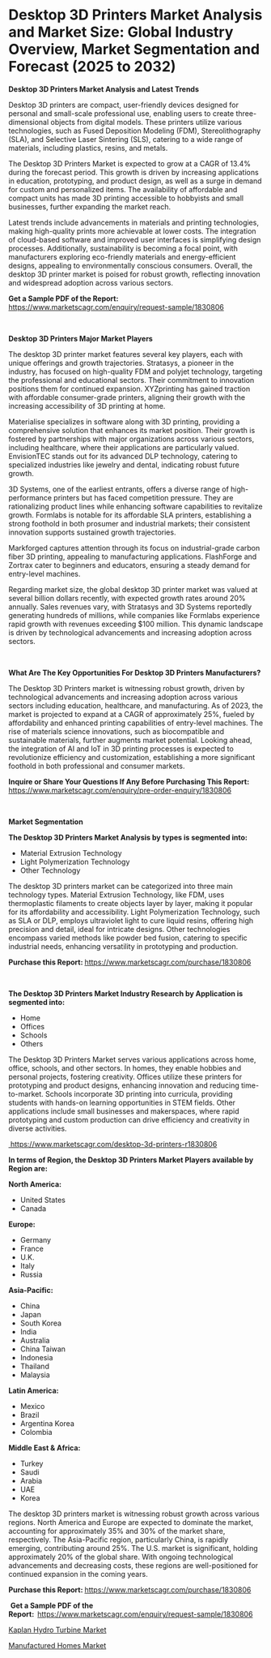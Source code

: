 <p><h1>Desktop 3D Printers Market Analysis and Market Size: Global Industry Overview, Market Segmentation and Forecast (2025 to 2032)</h1></p><p><strong>Desktop 3D Printers Market Analysis and Latest Trends</strong></p>
<p><p>Desktop 3D printers are compact, user-friendly devices designed for personal and small-scale professional use, enabling users to create three-dimensional objects from digital models. These printers utilize various technologies, such as Fused Deposition Modeling (FDM), Stereolithography (SLA), and Selective Laser Sintering (SLS), catering to a wide range of materials, including plastics, resins, and metals.</p><p>The Desktop 3D Printers Market is expected to grow at a CAGR of 13.4% during the forecast period. This growth is driven by increasing applications in education, prototyping, and product design, as well as a surge in demand for custom and personalized items. The availability of affordable and compact units has made 3D printing accessible to hobbyists and small businesses, further expanding the market reach.</p><p>Latest trends include advancements in materials and printing technologies, making high-quality prints more achievable at lower costs. The integration of cloud-based software and improved user interfaces is simplifying design processes. Additionally, sustainability is becoming a focal point, with manufacturers exploring eco-friendly materials and energy-efficient designs, appealing to environmentally conscious consumers. Overall, the desktop 3D printer market is poised for robust growth, reflecting innovation and widespread adoption across various sectors.</p></p>
<p><strong>Get a Sample PDF of the Report:&nbsp;</strong> <a href="https://www.marketscagr.com/enquiry/request-sample/1830806?utm_campaign=2010&utm_medium=2&utm_source=Github&utm_content=ia&utm_term=05032025&utm_id=desktop-3d-printers">https://www.marketscagr.com/enquiry/request-sample/1830806</a></p>
<p>&nbsp;</p>
<p><strong>Desktop 3D Printers Major Market Players</strong></p>
<p><p>The desktop 3D printer market features several key players, each with unique offerings and growth trajectories. Stratasys, a pioneer in the industry, has focused on high-quality FDM and polyjet technology, targeting the professional and educational sectors. Their commitment to innovation positions them for continued expansion. XYZprinting has gained traction with affordable consumer-grade printers, aligning their growth with the increasing accessibility of 3D printing at home.</p><p>Materialise specializes in software along with 3D printing, providing a comprehensive solution that enhances its market position. Their growth is fostered by partnerships with major organizations across various sectors, including healthcare, where their applications are particularly valued. EnvisionTEC stands out for its advanced DLP technology, catering to specialized industries like jewelry and dental, indicating robust future growth.</p><p>3D Systems, one of the earliest entrants, offers a diverse range of high-performance printers but has faced competition pressure. They are rationalizing product lines while enhancing software capabilities to revitalize growth. Formlabs is notable for its affordable SLA printers, establishing a strong foothold in both prosumer and industrial markets; their consistent innovation supports sustained growth trajectories.</p><p>Markforged captures attention through its focus on industrial-grade carbon fiber 3D printing, appealing to manufacturing applications. FlashForge and Zortrax cater to beginners and educators, ensuring a steady demand for entry-level machines.</p><p>Regarding market size, the global desktop 3D printer market was valued at several billion dollars recently, with expected growth rates around 20% annually. Sales revenues vary, with Stratasys and 3D Systems reportedly generating hundreds of millions, while companies like Formlabs experience rapid growth with revenues exceeding $100 million. This dynamic landscape is driven by technological advancements and increasing adoption across sectors.</p></p>
<p>&nbsp;</p>
<p><strong>What Are The Key Opportunities For Desktop 3D Printers Manufacturers?</strong></p>
<p><p>The Desktop 3D Printers market is witnessing robust growth, driven by technological advancements and increasing adoption across various sectors including education, healthcare, and manufacturing. As of 2023, the market is projected to expand at a CAGR of approximately 25%, fueled by affordability and enhanced printing capabilities of entry-level machines. The rise of materials science innovations, such as biocompatible and sustainable materials, further augments market potential. Looking ahead, the integration of AI and IoT in 3D printing processes is expected to revolutionize efficiency and customization, establishing a more significant foothold in both professional and consumer markets.</p></p>
<p><strong>Inquire or Share Your Questions If Any Before Purchasing This Report:</strong> <a href="https://www.marketscagr.com/enquiry/pre-order-enquiry/1830806?utm_campaign=2010&utm_medium=2&utm_source=Github&utm_content=ia&utm_term=05032025&utm_id=desktop-3d-printers">https://www.marketscagr.com/enquiry/pre-order-enquiry/1830806</a></p>
<p>&nbsp;</p>
<p><strong>Market Segmentation</strong></p>
<p><strong>The Desktop 3D Printers Market Analysis by types is segmented into:</strong></p>
<p><ul><li>Material Extrusion Technology</li><li>Light Polymerization Technology</li><li>Other Technology</li></ul></p>
<p><p>The desktop 3D printers market can be categorized into three main technology types. Material Extrusion Technology, like FDM, uses thermoplastic filaments to create objects layer by layer, making it popular for its affordability and accessibility. Light Polymerization Technology, such as SLA or DLP, employs ultraviolet light to cure liquid resins, offering high precision and detail, ideal for intricate designs. Other technologies encompass varied methods like powder bed fusion, catering to specific industrial needs, enhancing versatility in prototyping and production.</p></p>
<p><strong>Purchase this Report:&nbsp;</strong><a href="https://www.marketscagr.com/purchase/1830806?utm_campaign=2010&utm_medium=2&utm_source=Github&utm_content=ia&utm_term=05032025&utm_id=desktop-3d-printers">https://www.marketscagr.com/purchase/1830806</a></p>
<p>&nbsp;</p>
<p><strong>The Desktop 3D Printers Market Industry Research by Application is segmented into:</strong></p>
<p><ul><li>Home</li><li>Offices</li><li>Schools</li><li>Others</li></ul></p>
<p><p>The Desktop 3D Printers Market serves various applications across home, office, schools, and other sectors. In homes, they enable hobbies and personal projects, fostering creativity. Offices utilize these printers for prototyping and product designs, enhancing innovation and reducing time-to-market. Schools incorporate 3D printing into curricula, providing students with hands-on learning opportunities in STEM fields. Other applications include small businesses and makerspaces, where rapid prototyping and custom production can drive efficiency and creativity in diverse activities.</p></p>
<p><a href="https://www.marketscagr.com/desktop-3d-printers-r1830806?utm_campaign=2010&utm_medium=2&utm_source=Github&utm_content=ia&utm_term=05032025&utm_id=desktop-3d-printers">&nbsp;https://www.marketscagr.com/desktop-3d-printers-r1830806</a></p>
<p><strong>In terms of Region, the Desktop 3D Printers Market Players available by Region are:</strong></p>
<p>
    <p> <strong> North America: </strong>
        <ul>
            <li>United States</li>
            <li>Canada</li>
        </ul>
        </p> 
    <p> <strong> Europe: </strong>
        <ul>
            <li>Germany</li>
            <li>France</li>
            <li>U.K.</li>
            <li>Italy</li>
            <li>Russia</li>
        </ul>
        </p> 
    <p> <strong> Asia-Pacific: </strong>
        <ul>
            <li>China</li>
            <li>Japan</li>
            <li>South Korea</li>
            <li>India</li>
            <li>Australia</li>
            <li>China Taiwan</li>
            <li>Indonesia</li>
            <li>Thailand</li>
            <li>Malaysia</li>
        </ul>
        </p> 
    <p> <strong> Latin America: </strong>
        <ul>
            <li>Mexico</li>
            <li>Brazil</li>
            <li>Argentina Korea</li>
            <li>Colombia</li>
        </ul>
        </p> 
    <p> <strong> Middle East & Africa: </strong>
        <ul>
            <li>Turkey</li>
            <li>Saudi</li>
            <li>Arabia</li>
            <li>UAE</li>
            <li>Korea</li>
        </ul>
    </p>
    </p>
<p><p>The desktop 3D printers market is witnessing robust growth across various regions. North America and Europe are expected to dominate the market, accounting for approximately 35% and 30% of the market share, respectively. The Asia-Pacific region, particularly China, is rapidly emerging, contributing around 25%. The U.S. market is significant, holding approximately 20% of the global share. With ongoing technological advancements and decreasing costs, these regions are well-positioned for continued expansion in the coming years.</p></p>
<p><strong>Purchase this Report: </strong><a href="https://www.marketscagr.com/purchase/1830806?utm_campaign=2010&utm_medium=2&utm_source=Github&utm_content=ia&utm_term=05032025&utm_id=desktop-3d-printers">https://www.marketscagr.com/purchase/1830806</a></p>
<p>&nbsp;<strong>Get a Sample PDF of the Report:&nbsp;&nbsp;</strong><a href="https://www.marketscagr.com/enquiry/request-sample/1830806?utm_campaign=2010&utm_medium=2&utm_source=Github&utm_content=ia&utm_term=05032025&utm_id=desktop-3d-printers">https://www.marketscagr.com/enquiry/request-sample/1830806</a></p>
<p><strong></strong></p>
<p><p><a href="https://github.com/BryceTownsendr/Market-Research-Report-List-7/blob/main/kaplan-hydro-turbine-market.md?utm_campaign=2010&utm_medium=2&utm_source=Github&utm_content=ia&utm_term=05032025&utm_id=desktop-3d-printers">Kaplan Hydro Turbine Market</a></p><p><a href="https://github.com/buluckcapps2/Market-Research-Report-List-1/blob/main/manufactured-homes-market.md?utm_campaign=2010&utm_medium=2&utm_source=Github&utm_content=ia&utm_term=05032025&utm_id=desktop-3d-printers">Manufactured Homes Market</a></p></p>